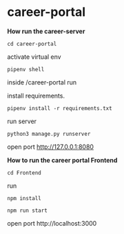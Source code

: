 # career-portal
**How run the career-server**

```console
cd career-portal
```

activate virtual env

```console
pipenv shell
```

inside /career-portal run

install requirements.

```console
pipenv install -r requirements.txt
```

run server 

```console
python3 manage.py runserver
```

open port http://127.0.0.1:8080

**How to run the career portal Frontend**

```console
cd Frontend
```

run 

```console
npm install
```

```console
npm run start
```

open port http://localhost:3000